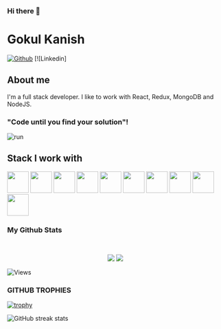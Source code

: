 ### Hi there 👋

<!--
**imgokulkanish/imgokulkanish** is a ✨ _special_ ✨ repository because its `README.md` (this file) appears on your GitHub profile.

Here are some ideas to get you started:

- 🔭 I’m currently working on ...
- 🌱 I’m currently learning ...
- 👯 I’m looking to collaborate on ...
- 🤔 I’m looking for help with ...
- 💬 Ask me about ...
- 📫 How to reach me: ...
- 😄 Pronouns: ...
- ⚡ Fun fact: ...
-->
# Gokul Kanish

[![Github](https://img.shields.io/github/followers/imgokulkanish?label=Follow&style=social)](https://github.com/imgokulkanish)
[![Linkedin]



## About me 
I'm a full stack developer. I like to work with React,  Redux, MongoDB and NodeJS.


### "Code until you find your solution"!
![run](https://media.giphy.com/media/bAplZhiLAsNnG/giphy.gif)

## Stack I work with
<code><img height="50" src="https://www.vectorlogo.zone/logos/reactjs/reactjs-ar21.svg"></code>
<code><img height="50" src="https://www.vectorlogo.zone/logos/expressjs/expressjs-ar21.svg"></code>
<code><img height="50" src="https://www.vectorlogo.zone/logos/nodejs/nodejs-horizontal.svg"></code>
<code><img height="50" src="https://www.vectorlogo.zone/logos/mongodb/mongodb-ar21.svg"></code>
<code><img height="50" src="https://www.vectorlogo.zone/logos/getbootstrap/getbootstrap-ar21.svg"></code>
<code><img height="50" src="https://www.vectorlogo.zone/logos/heroku/heroku-ar21.svg"></code>
<code><img height="50" src="https://www.vectorlogo.zone/logos/netlify/netlify-ar21.svg"></code>
<code><img height="50" src="https://www.vectorlogo.zone/logos/babeljs/babeljs-ar21.svg"></code>
<code><img height="50" src="https://www.vectorlogo.zone/logos/github/github-ar21.svg"></code>
<code><img height="50" src="https://www.vectorlogo.zone/logos/getpostman/getpostman-ar21.svg"></code>


### My Github Stats

<br>

<p align = "center">
  <img src = "https://github-readme-stats.vercel.app/api?username=imgokulkanish&show_icons=true&theme=tokyonight&line_height=27">
  <img src = "https://github-readme-stats.vercel.app/api/top-langs/?username=imgokulkanish&hide=css,java,html&theme=tokyonight">
</p>

<p align="left"> <img src="https://komarev.com/ghpvc/?username=imgokulkanish" alt="Views" /> </p>

### GITHUB TROPHIES

[![trophy](https://github-profile-trophy.vercel.app/?username=imgokulkanish)](https://github.com/ryo-ma/github-profile-trophy)<br>

![GitHub streak stats](https://github-readme-streak-stats.herokuapp.com/?user=imgokulkanish)

